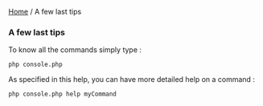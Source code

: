 [Home](../README.md) / A few last tips
                                
### A few last tips

To know all the commands simply type :

`php console.php`

As specified in this help, you can have more detailed help on a command :

`php console.php help myCommand`